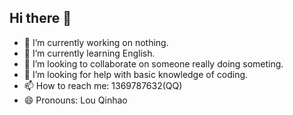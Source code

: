 ## Hi there 👋

- 🔭 I’m currently working on nothing.
- 🌱 I’m currently learning English.
- 👯 I’m looking to collaborate on someone really doing someting.
- 🤔 I’m looking for help with basic knowledge of coding. 
- 📫 How to reach me: 1369787632(QQ)
- 😄 Pronouns: Lou Qinhao

